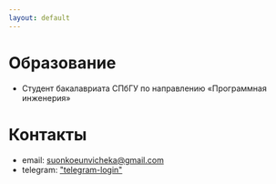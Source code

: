 ```yaml
---
layout: default
---
```

# Образование
- Студент бакалавриата СПбГУ по направлению «Программная инженерия»

# Контакты
- email: suonkoeunvicheka@gmail.com
- telegram: ["telegram-login"](https://t.me/vicheka11)